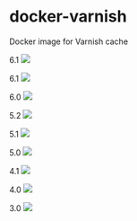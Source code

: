 # docker-varnish
Docker image for Varnish cache

6.1 [![](https://images.microbadger.com/badges/image/luckyraul/varnish:6.2.svg)](https://microbadger.com/images/luckyraul/varnish:6.2)

6.1 [![](https://images.microbadger.com/badges/image/luckyraul/varnish:6.1.svg)](https://microbadger.com/images/luckyraul/varnish:6.1)

6.0 [![](https://images.microbadger.com/badges/image/luckyraul/varnish:6.0.svg)](https://microbadger.com/images/luckyraul/varnish:6.0)

5.2 [![](https://images.microbadger.com/badges/image/luckyraul/varnish:5.2.svg)](https://microbadger.com/images/luckyraul/varnish:5.2)

5.1 [![](https://images.microbadger.com/badges/image/luckyraul/varnish:5.1.svg)](https://microbadger.com/images/luckyraul/varnish:5.1)

5.0 [![](https://images.microbadger.com/badges/image/luckyraul/varnish:5.0.svg)](https://microbadger.com/images/luckyraul/varnish:5.0)

4.1 [![](https://images.microbadger.com/badges/image/luckyraul/varnish:4.1.svg)](https://microbadger.com/images/luckyraul/varnish:4.1)

4.0 [![](https://images.microbadger.com/badges/image/luckyraul/varnish:4.0.svg)](https://microbadger.com/images/luckyraul/varnish:4.0)

3.0 [![](https://images.microbadger.com/badges/image/luckyraul/varnish:3.0.svg)](https://microbadger.com/images/luckyraul/varnish:3.0)
